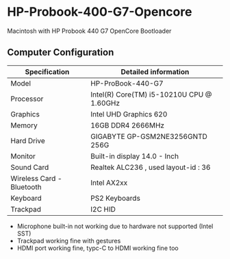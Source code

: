 # HP-Probook-400-G7-Opencore
Macintosh with HP Probook 440 G7 OpenCore Bootloader

## Computer Configuration

| Specification | Detailed information |
| -------- | ------- |
| Model | HP-ProBook-440-G7 |
| Processor | Intel(R) Core(TM) i5-10210U CPU @ 1.60GHz |
| Graphics | Intel UHD Graphics 620 |
| Memory | 16GB DDR4 2666MHz |
| Hard Drive | GIGABYTE GP-GSM2NE3256GNTD 256G  |
| Monitor | Built-in display 14.0 - Inch |
| Sound Card | Realtek ALC236 , used layout-id : 36|
| Wireless Card - Bluetooth | Intel AX2xx |
| Keyboard | PS2 Keyboards |
| Trackpad | I2C HID |

* Microphone built-in not working due to hardware not supported (Intel SST)
* Trackpad working fine with gestures
* HDMI port working fine, typc-C to HDMI working fine too
